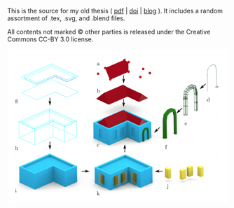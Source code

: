 This is the source for my old thesis ( [pdf](https://drive.google.com/file/d/0B6r_mUgXfBLdUXRaNXJ2VzdVWms) | [doi](http://theses.gla.ac.uk/4975) | [blog](http://twak.blogspot.com/2014/02/unwritten-procedural-modeling-with.html) ). It includes a random assortment of .tex, .svg, and .blend files.

All contents not marked © other parties is released under the Creative Commons CC-BY 3.0 license.

![sample image](https://github.com/twak/unwritten_tex/blob/wiki/images/constructive.png?raw=true)
